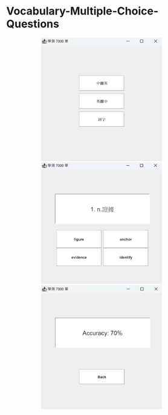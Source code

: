 # Vocabulary-Multiple-Choice-Questions

<div style="text-align:center;">
  <img src="images/homeView.png" alt="Image" style="width:320px;">
</div>

<div style="text-align:center;">
  <img src="images/selectView.png" alt="Image" style="width:320px;">
</div>

<div style="text-align:center;">
  <img src="images/resultView.png" alt="Image" style="width:320px;">
</div>